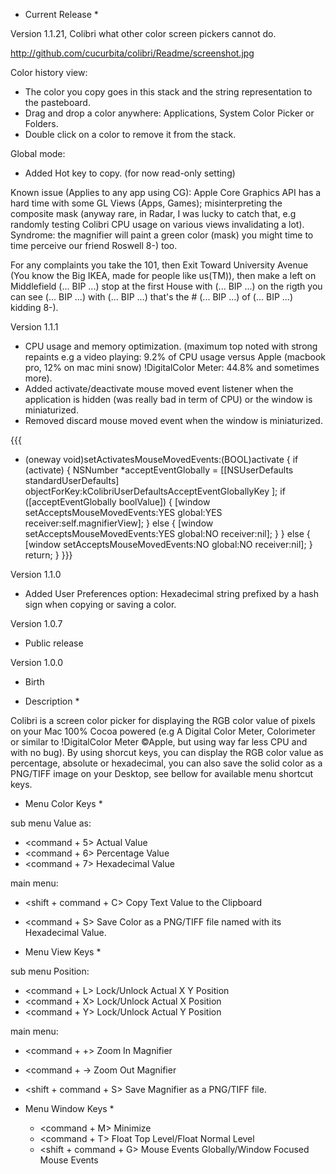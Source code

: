 * Current Release *

Version 1.1.21, Colibri what other color screen pickers cannot do.

http://github.com/cucurbita/colibri/Readme/screenshot.jpg

Color history view:

  * The color you copy goes in this stack and the string representation to the pasteboard.
  * Drag and drop a color anywhere: Applications, System Color Picker or Folders. 
  * Double click on a color to remove it from the stack.

Global mode:

  * Added Hot key to copy. (for now read-only setting)

Known issue (Applies to any app using CG): Apple Core Graphics API has a hard time with some GL Views (Apps, Games); misinterpreting the composite mask (anyway rare, in Radar, I was lucky to catch that, e.g randomly testing Colibri CPU usage on various views invalidating a lot). Syndrome: the magnifier will paint a green color (mask) you might time to time perceive our friend Roswell 8-) too.

For any complaints you take the 101, then Exit Toward University Avenue (You know the Big IKEA, made for people like us(TM)), then make a left on Middlefield (... BIP ...) stop at the first House with (... BIP ...) on the rigth you can see (... BIP ...) with (... BIP ...) that's the # (... BIP ...) of (... BIP ...) kidding 8-).

Version 1.1.1

  * CPU usage and memory optimization. (maximum top noted with strong repaints e.g a video playing: 9.2% of CPU usage versus Apple (macbook pro, 12% on mac mini snow) !DigitalColor Meter: 44.8% and sometimes more).
  * Added activate/deactivate mouse moved event listener when the application is hidden (was really bad in term of CPU) or the window is miniaturized.
  * Removed discard mouse moved event when the window is miniaturized.

{{{
- (oneway void)setActivatesMouseMovedEvents:(BOOL)activate {
        if (activate) {
                NSNumber *acceptEventGlobally = [[NSUserDefaults standardUserDefaults] 
                        objectForKey:kColibriUserDefaultsAcceptEventGloballyKey
                ];
                if ([acceptEventGlobally boolValue]) {
                        [window setAcceptsMouseMovedEvents:YES global:YES receiver:self.magnifierView];
                } else {
                        [window setAcceptsMouseMovedEvents:YES global:NO receiver:nil];
                }
        } else {
                [window setAcceptsMouseMovedEvents:NO global:NO receiver:nil];
        }
        return;
}
}}}

Version 1.1.0

  * Added User Preferences option: Hexadecimal string prefixed by a hash sign when copying or saving a color.

Version 1.0.7

  * Public release

Version 1.0.0

  * Birth

* Description *

Colibri is a screen color picker for displaying the RGB color value of pixels on your Mac 100% Cocoa powered (e.g 
A Digital Color Meter, Colorimeter or similar to !DigitalColor Meter ©Apple, but using way far less CPU and with no bug). By using shorcut keys, 
you can display the RGB color value as percentage, absolute or hexadecimal, you can also save the solid color as a PNG/TIFF image on your Desktop, see bellow for available menu shortcut keys.

* Menu Color Keys *

sub menu Value as:
  * <command + 5> Actual Value
  * <command + 6> Percentage Value
  * <command + 7> Hexadecimal Value

main menu:
  * <shift + command + C> Copy Text Value to the Clipboard
  * <command + S> Save Color as a PNG/TIFF file named with its Hexadecimal Value.

* Menu View Keys *

sub menu Position:
  * <command + L> Lock/Unlock Actual X Y Position
  * <command + X> Lock/Unlock Actual X Position
  * <command + Y> Lock/Unlock Actual Y Position

main menu:
  * <command + +> Zoom In Magnifier
  * <command + -> Zoom Out Magnifier
  * <shift + command + S> Save Magnifier as a PNG/TIFF file.

* Menu Window Keys *
  * <command + M> Minimize
  * <command + T> Float Top Level/Float Normal Level
  * <shift + command + G> Mouse Events Globally/Window Focused Mouse Events



